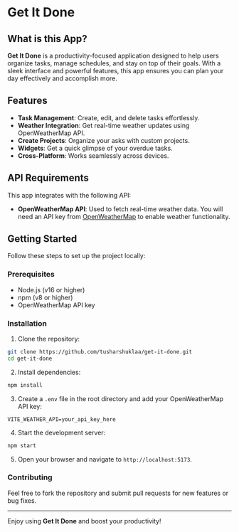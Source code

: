 # Get It Done

## What is this App?

**Get It Done** is a productivity-focused application designed to help users organize tasks, manage schedules, and stay on top of their goals. With a sleek interface and powerful features, this app ensures you can plan your day effectively and accomplish more.

## Features

- **Task Management**: Create, edit, and delete tasks effortlessly.
- **Weather Integration**: Get real-time weather updates using OpenWeatherMap API.
- **Create Projects**: Organize your asks with custom projects.
- **Widgets**: Get a quick glimpse of your overdue tasks.
- **Cross-Platform**: Works seamlessly across devices.

## API Requirements

This app integrates with the following API:

- **OpenWeatherMap API**: Used to fetch real-time weather data. You will need an API key from [OpenWeatherMap](https://openweathermap.org/api) to enable weather functionality.

## Getting Started

Follow these steps to set up the project locally:

### Prerequisites

- Node.js (v16 or higher)
- npm (v8 or higher)
- OpenWeatherMap API key

### Installation

1. Clone the repository:
  ```bash
  git clone https://github.com/tusharshuklaa/get-it-done.git
  cd get-it-done
  ```

2. Install dependencies:
  ```bash
  npm install
  ```

3. Create a `.env` file in the root directory and add your OpenWeatherMap API key:
  ```env
  VITE_WEATHER_API=your_api_key_here
  ```

4. Start the development server:
  ```bash
  npm start
  ```

5. Open your browser and navigate to `http://localhost:5173`.

### Contributing

Feel free to fork the repository and submit pull requests for new features or bug fixes.

---

Enjoy using **Get It Done** and boost your productivity!